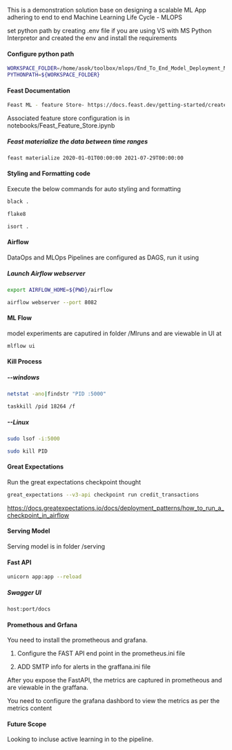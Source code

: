 This is a demonstration solution base on designing a scalable ML App adhering to end to end Machine Learning Life Cycle - MLOPS

set python path by creating .env file if you are using VS with MS Python Interpretor
and created the env and install the requirements 

#### Configure python path
```bash
WORKSPACE_FOLDER=/home/asok/toolbox/mlops/End_To_End_Model_Deployment_MLOps
PYTHONPATH=${WORKSPACE_FOLDER}
```

#### Feast Documentation

```bash
Feast ML - feature Store- https://docs.feast.dev/getting-started/create-a-feature-repository
```
Associated feature store configuration is in notebooks/Feast_Feature_Store.ipynb
  
##### Feast materialize the data between time ranges

```bash
feast materialize 2020-01-01T00:00:00 2021-07-29T00:00:00
```
#### Styling and Formatting code

Execute the below commands for auto styling and formatting 

```bash
black .

flake8

isort .
```

#### Airflow

DataOps and MLOps Pipelines are configured as DAGS,  run it using

##### Launch Airflow webserver

```bash
export AIRFLOW_HOME=${PWD}/airflow

airflow webserver --port 8082

````

#### ML Flow

model experiments are caputired in folder /Mlruns and are viewable in UI at

```bash
mlflow ui
```

#### Kill Process

##### --windows

```bash
netstat -ano|findstr "PID :5000"

taskkill /pid 18264 /f
````
  

#####  --Linux

```bash
sudo lsof -i:5000

sudo kill PID
````
  

#### Great Expectations

Run the great expectations checkpoint thought

```bash
great_expectations --v3-api checkpoint run credit_transactions
```
https://docs.greatexpectations.io/docs/deployment_patterns/how_to_run_a_checkpoint_in_airflow

  #### Serving Model
  
Serving model is in folder /serving 
  
#### Fast API

```bash
unicorn app:app --reload
```

##### Swagger UI

```bash
host:port/docs
```

#### Promethous and Grfana

You need to install the prometheous and grafana. 

1) Configure the FAST API end point in the prometheus.ini file 

2) ADD SMTP info for alerts in the graffana.ini file 

After you expose the FastAPI, the metrics are captured in prometheous and are viewable in the graffana. 

You need to configure the grafana dashbord to view the metrics as per the metrics content


#### Future Scope

Looking to incluse active learning in to the pipeline. 